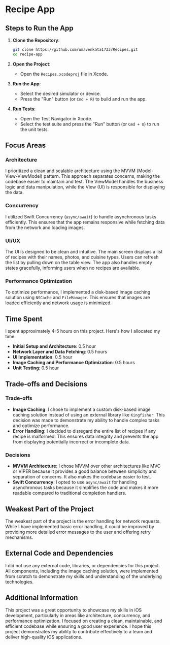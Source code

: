 # Recipe App

## Steps to Run the App

1. **Clone the Repository**: 
   ```bash
   git clone https://github.com/umavenkata1733/Recipes.git
   cd recipe-app
   ```

2. **Open the Project**:
   - Open the `Recipes.xcodeproj` file in Xcode.

3. **Run the App**:
   - Select the desired simulator or device.
   - Press the "Run" button (or `Cmd + R`) to build and run the app.

4. **Run Tests**:
   - Open the Test Navigator in Xcode.
   - Select the test suite and press the "Run" button (or `Cmd + U`) to run the unit tests.

## Focus Areas

### Architecture
I prioritized a clean and scalable architecture using the MVVM (Model-View-ViewModel) pattern. This approach separates concerns, making the codebase easier to maintain and test. The ViewModel handles the business logic and data manipulation, while the View (UI) is responsible for displaying the data.

### Concurrency
I utilized Swift Concurrency (`async/await`) to handle asynchronous tasks efficiently. This ensures that the app remains responsive while fetching data from the network and loading images.

### UI/UX
The UI is designed to be clean and intuitive. The main screen displays a list of recipes with their names, photos, and cuisine types. Users can refresh the list by pulling down on the table view. The app also handles empty states gracefully, informing users when no recipes are available.

### Performance Optimization
To optimize performance, I implemented a disk-based image caching solution using `NSCache` and `FileManager`. This ensures that images are loaded efficiently and network usage is minimized.

## Time Spent

I spent approximately 4-5 hours on this project. Here's how I allocated my time:

- **Initial Setup and Architecture**: 0.5 hour
- **Network Layer and Data Fetching**: 0.5 hours
- **UI Implementation**: 0.5 hour
- **Image Caching and Performance Optimization**: 0.5 hours
- **Unit Testing**: 0.5 hour

## Trade-offs and Decisions

### Trade-offs
- **Image Caching**: I chose to implement a custom disk-based image caching solution instead of using an external library like `Kingfisher`. This decision was made to demonstrate my ability to handle complex tasks and optimize performance.
- **Error Handling**: I decided to disregard the entire list of recipes if any recipe is malformed. This ensures data integrity and prevents the app from displaying potentially incorrect or incomplete data.

### Decisions
- **MVVM Architecture**: I chose MVVM over other architectures like MVC or VIPER because it provides a good balance between simplicity and separation of concerns. It also makes the codebase easier to test.
- **Swift Concurrency**: I opted to use `async/await` for handling asynchronous tasks because it simplifies the code and makes it more readable compared to traditional completion handlers.

## Weakest Part of the Project

The weakest part of the project is the error handling for network requests. While I have implemented basic error handling, it could be improved by providing more detailed error messages to the user and offering retry mechanisms.

## External Code and Dependencies

I did not use any external code, libraries, or dependencies for this project. All components, including the image caching solution, were implemented from scratch to demonstrate my skills and understanding of the underlying technologies.

## Additional Information

This project was a great opportunity to showcase my skills in iOS development, particularly in areas like architecture, concurrency, and performance optimization. I focused on creating a clean, maintainable, and efficient codebase while ensuring a good user experience. I hope this project demonstrates my ability to contribute effectively to a team and deliver high-quality iOS applications.
